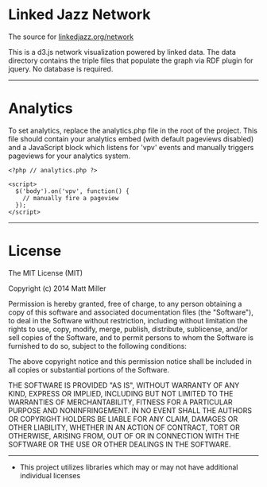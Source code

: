 Linked Jazz Network
===================

The source for [linkedjazz.org/network](http://www.linkedjazz.org/network)


This is a d3.js network visualization powered by linked data. 
The data directory contains the triple files that populate the graph via RDF plugin for jquery. No database is required.



---

Analytics
====

To set analytics, replace the analytics.php file in the root of the project. This file should contain your analytics embed (with default pageviews disabled) and a JavaScript block which listens for 'vpv' events and manually triggers pageviews for your analytics system.


```
<?php // analytics.php ?>

<script>
  $('body').on('vpv', function() {
    // manually fire a pageview
  });
</script>
```



---

License
====
The MIT License (MIT)

Copyright (c) 2014 Matt Miller

Permission is hereby granted, free of charge, to any person obtaining a copy
of this software and associated documentation files (the "Software"), to deal
in the Software without restriction, including without limitation the rights
to use, copy, modify, merge, publish, distribute, sublicense, and/or sell
copies of the Software, and to permit persons to whom the Software is
furnished to do so, subject to the following conditions:

The above copyright notice and this permission notice shall be included in
all copies or substantial portions of the Software.

THE SOFTWARE IS PROVIDED "AS IS", WITHOUT WARRANTY OF ANY KIND, EXPRESS OR
IMPLIED, INCLUDING BUT NOT LIMITED TO THE WARRANTIES OF MERCHANTABILITY,
FITNESS FOR A PARTICULAR PURPOSE AND NONINFRINGEMENT. IN NO EVENT SHALL THE
AUTHORS OR COPYRIGHT HOLDERS BE LIABLE FOR ANY CLAIM, DAMAGES OR OTHER
LIABILITY, WHETHER IN AN ACTION OF CONTRACT, TORT OR OTHERWISE, ARISING FROM,
OUT OF OR IN CONNECTION WITH THE SOFTWARE OR THE USE OR OTHER DEALINGS IN
THE SOFTWARE.

---
* This project utilizes libraries which may or may not have additional individual licenses
